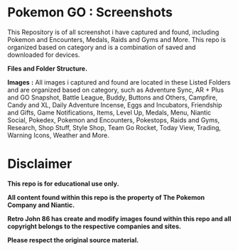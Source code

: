 # __**Pokemon GO**__ __**:**__ __**Screenshots**__

This Repository is of all screenshot i have captured and found, including Pokemon and Encounters, Medals, Raids and Gyms and More. This repo is organized based on category and is a combination of saved and downloaded for devices.


__**Files and Folder Structure.**__

**Images** **:** 
All images i captured and found are located in these Listed Folders and are organized based on category, such as Adventure Sync, AR + Plus and GO Snapshot, Battle League, Buddy, Buttons and Others, Campfire, Candy and XL, Daily Adventure Incense, Eggs and Incubators, Friendship and Gifts, Game Notifications, Items, Level Up, Medals, Menu, Niantic Social, Pokedex, Pokemon and Encounters, Pokestops, Raids and Gyms, Research, Shop Stuff, Style Shop, Team Go Rocket, Today View, Trading, Warning Icons, Weather and More.


# __**Disclaimer**__

**This repo is for educational use only.**

**All content found within this repo is the property of The Pokemon Company and Niantic.**

**Retro John 86 has create and modify images found within this repo and all copyright belongs to the respective companies and sites.**

**Please respect the original source material.**